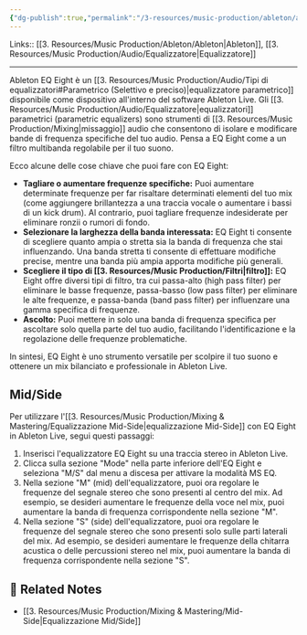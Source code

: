 ```yaml
---
{"dg-publish":true,"permalink":"/3-resources/music-production/ableton/ableton-eq-eight/"}
---
```


Links:: [[3. Resources/Music Production/Ableton/Ableton\|Ableton]], [[3. Resources/Music Production/Audio/Equalizzatore\|Equalizzatore]]

---
Ableton EQ Eight è un [[3. Resources/Music Production/Audio/Tipi di equalizzatori#Parametrico (Selettivo e preciso)\|equalizzatore parametrico]] disponibile come dispositivo all'interno del software Ableton Live. Gli [[3. Resources/Music Production/Audio/Equalizzatore\|equalizzatori]] parametrici (parametric equalizers) sono strumenti di [[3. Resources/Music Production/Mixing\|missaggio]] audio che consentono di isolare e modificare bande di frequenza specifiche del tuo audio. Pensa a EQ Eight come a un filtro multibanda regolabile per il tuo suono.

Ecco alcune delle cose chiave che puoi fare con EQ Eight:

- **Tagliare o aumentare frequenze specifiche:** Puoi aumentare determinate frequenze per far risaltare determinati elementi del tuo mix (come aggiungere brillantezza a una traccia vocale o aumentare i bassi di un kick drum). Al contrario, puoi tagliare frequenze indesiderate per eliminare ronzii o rumori di fondo.
- **Selezionare la larghezza della banda interessata:** EQ Eight ti consente di scegliere quanto ampia o stretta sia la banda di frequenza che stai influenzando. Una banda stretta ti consente di effettuare modifiche precise, mentre una banda più ampia apporta modifiche più generali.
- **Scegliere il tipo di [[3. Resources/Music Production/Filtri\|filtro]]:** EQ Eight offre diversi tipi di filtro, tra cui passa-alto (high pass filter) per eliminare le basse frequenze, passa-basso (low pass filter) per eliminare le alte frequenze, e passa-banda (band pass filter) per influenzare una gamma specifica di frequenze.
- **Ascolto:** Puoi mettere in solo una banda di frequenza specifica per ascoltare solo quella parte del tuo audio, facilitando l'identificazione e la regolazione delle frequenze problematiche.

In sintesi, EQ Eight è uno strumento versatile per scolpire il tuo suono e ottenere un mix bilanciato e professionale in Ableton Live.

## Mid/Side

Per utilizzare l'[[3. Resources/Music Production/Mixing & Mastering/Equalizzazione Mid-Side\|equalizzazione Mid-Side]] con EQ Eight in Ableton Live, segui questi passaggi:
1. Inserisci l'equalizzatore EQ Eight su una traccia stereo in Ableton Live.
2. Clicca sulla sezione "Mode" nella parte inferiore dell'EQ Eight e seleziona "M/S" dal menu a discesa per attivare la modalità MS EQ.
3. Nella sezione "M" (mid) dell'equalizzatore, puoi ora regolare le frequenze del segnale stereo che sono presenti al centro del mix. Ad esempio, se desideri aumentare le frequenze della voce nel mix, puoi aumentare la banda di frequenza corrispondente nella sezione "M".
4. Nella sezione "S" (side) dell'equalizzatore, puoi ora regolare le frequenze del segnale stereo che sono presenti solo sulle parti laterali del mix. Ad esempio, se desideri aumentare le frequenze della chitarra acustica o delle percussioni stereo nel mix, puoi aumentare la banda di frequenza corrispondente nella sezione "S".


## 🔗 Related Notes

- [[3. Resources/Music Production/Mixing & Mastering/Mid-Side\|Equalizzazione Mid/Side]]

